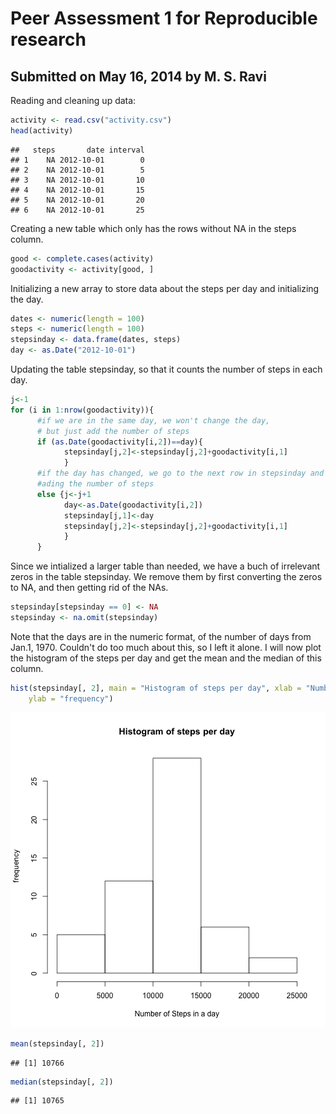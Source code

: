 Peer Assessment 1 for Reproducible research 
========================================================

## Submitted on May 16, 2014 by M. S. Ravi



Reading and cleaning up data:


```r
activity <- read.csv("activity.csv")
head(activity)
```

```
##   steps       date interval
## 1    NA 2012-10-01        0
## 2    NA 2012-10-01        5
## 3    NA 2012-10-01       10
## 4    NA 2012-10-01       15
## 5    NA 2012-10-01       20
## 6    NA 2012-10-01       25
```


Creating a new table which only has the rows without NA in the steps column.


```r
good <- complete.cases(activity)
goodactivity <- activity[good, ]
```

Initializing a new array to store data about the steps per day and initializing the day.

```r
dates <- numeric(length = 100)
steps <- numeric(length = 100)
stepsinday <- data.frame(dates, steps)
day <- as.Date("2012-10-01")
```

Updating the table stepsinday, so that it counts the number of steps in each day.

```r
j<-1
for (i in 1:nrow(goodactivity)){
      #if we are in the same day, we won't change the day, 
      # but just add the number of steps
      if (as.Date(goodactivity[i,2])==day){
            stepsinday[j,2]<-stepsinday[j,2]+goodactivity[i,1]
            }
      #if the day has changed, we go to the next row in stepsinday and start
      #ading the number of steps
      else {j<-j+1
            day<-as.Date(goodactivity[i,2])
            stepsinday[j,1]<-day
            stepsinday[j,2]<-stepsinday[j,2]+goodactivity[i,1]
            }
      }
```

Since we intialized a larger table than needed, we have a buch of irrelevant zeros in the table stepsinday. We remove them by first converting the zeros to NA, and then getting rid of the NAs.


```r
stepsinday[stepsinday == 0] <- NA
stepsinday <- na.omit(stepsinday)
```

Note that the days are in the numeric format, of the number of days from Jan.1, 1970. Couldn't do too much about this, so I left it alone. I will now plot the histogram of the steps per day and get the mean and the median of this column.

```r
hist(stepsinday[, 2], main = "Histogram of steps per day", xlab = "Number of Steps in a day", 
    ylab = "frequency")
```

![plot of chunk unnamed-chunk-3](figure/unnamed-chunk-3.png) 

```r
mean(stepsinday[, 2])
```

```
## [1] 10766
```

```r
median(stepsinday[, 2])
```

```
## [1] 10765
```


